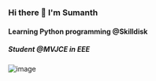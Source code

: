
### Hi there 👋 I'm Sumanth 
#### Learning Python programming @Skilldisk
##### Student @MVJCE in EEE
![image](https://user-images.githubusercontent.com/92622011/141673181-6c319bad-8e3a-4282-9385-787f9b79bb4d.png)




